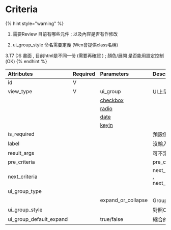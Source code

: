 # Criteria

{% hint style="warning" %}
1. 需要Review 目前有哪些元件 ; 以及內容是否有作修改

2. ui\_group\_style 命名需要定義 \(Wen會提供class名稱\)

3.T7 DS 畫面 , 目前html是不同一份 \(需要再確認 \)  ; 顏色/展開 是否能用設定控制 \(OK\)
{% endhint %}

| Attributes | Required | Parameters | Description |
| :--- | :--- | :--- | :--- |
| id | V |  |  |
| view\_type | V | ui\_group | UI上呈現的分群 |
|  |  | [checkbox](view_type-checkbox.md) |  |
|  |  | [radio](view_type-radio.md) |  |
|  |  | [date](view_type-date.md) |  |
|  |  | [keyin](view_type-key_in/) |  |
| is\_required |  |  | 預設值 = false |
| label |  |  | 沒輸入代表元件前不顯示Label |
| result\_args |  |  | 可不定義 \(系統按照\) |
| pre\_criteria |  |  | pre\_criteria="data\_type" |
| next\_criteria |  |  | next\_criteria="tab\_condition" , next\_criteria="\#radio\_result\#" |
| ui\_group\_type |  |  |  |
|  |  | expand\_or\_collapse | Group呈現縮合功能 |
| ui\_group\_style |  |  | 對照CSS要呈現什麼樣子 |
| ui\_group\_default\_expand |  | true/false | 縮合的預設值 |



